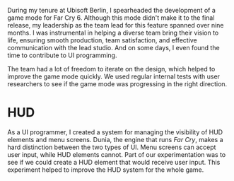 During my tenure at Ubisoft Berlin, I spearheaded the development of a game mode for Far Cry 6. Although this mode didn't make it to the final release, my leadership as the team lead for this feature spanned over nine months. I was instrumental in helping a diverse team bring their vision to life, ensuring smooth production, team satisfaction, and effective communication with the lead studio. And on some days, I even found the time to contribute to UI programming.

The team had a lot of freedom to iterate on the design, which helped to improve the game mode quickly. We used regular internal tests with user researchers to see if the game mode was progressing in the right direction.

# HUD

As a UI programmer, I created a system for managing the visibility of HUD elements and menu screens. Dunia, the engine that runs _Far Cry_, makes a hard distinction between the two types of UI. Menu screens can accept user input, while HUD elements cannot. Part of our experimentation was to see if we could create a HUD element that would receive user input. This experiment helped to improve the HUD system for the whole game.